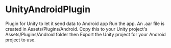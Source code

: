 # UnityAndroidPlugin
Plugin for Unity to let it send data to Android app
Run the app. An .aar file is created in Assets/Plugins/Android. Copy this to your Unity project's Assets/Plugins/Android folder then Export the Unity project for your Android project to use.